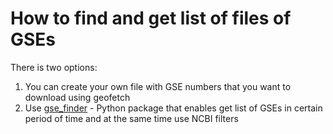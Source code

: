 # How to find and get list of files of GSEs

There is two options:
1) You can create your own file with GSE numbers that you want to download using geofetch
2) Use [gse_finder](https://github.com/pepkit/gse_finder) - Python package that enables get list
of GSEs in certain period of time and at the same time use NCBI filters